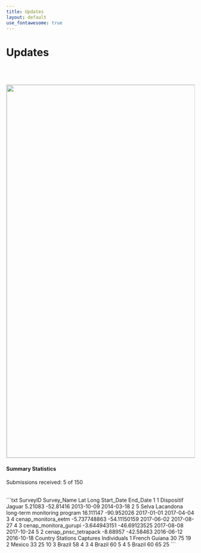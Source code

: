 ```yaml
---
title: Updates
layout: default
use_fontawesome: true
---
```


<!-- Research -->
<h1 class="section-title">Updates</h1>

<br>
<div class="row content-row">
<div class="col-12 col-sm-4 image-wrapper">
    <br>
    <br>
    <img src="{{ site.baseurl }}/images/map_updates/surveys_080519.png" width="1000" style="border:1px solid #cccccc">
</div>
<div class="col-12 col-sm-8">
    <h4>Summary Statistics</h4>
    <p class="italic">Submissions received: 5 of 150</p>
</div>
</div>
<br>
```txt
            SurveyID                                  Survey_Name          Lat         Long Start_Date   End_Date
        1        1                            Dispositif Jaguar      5.21083    -52.81416 2013-10-09 2014-03-18
        2        5 Selva Lacandona long-term monitoring program    16.111147   -90.952026 2017-01-01 2017-04-04
        3        4                          cenap_monitora_eetm -5.737748863 -54.11150159 2017-06-02 2017-08-27
        4        3                        cenap_monitora_gurupi -3.644943151 -46.69123525 2017-08-08 2017-10-24
        5        2                         cenap_pnsc_tetrapack     -8.68957    -42.58463 2016-06-12 2016-10-18
                Country Stations Captures Individuals
        1 French Guiana       30       75          19
        2        Mexico       33       25          10
        3        Brazil       58        4           3
        4        Brazil       60        5           4
        5        Brazil       60       65          25
```        
